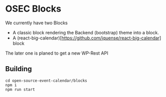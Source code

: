 # OSEC Blocks

We currently have two Blocks

* A classic block rendering the Backend (bootstrap) theme into a block.
* A (react-big-calendar)[https://github.com/jquense/react-big-calendar] block

The later one is planed to get a new WP-Rest API

## Building

```
cd open-source-event-calendar/blocks
npm i
npm run start
```
